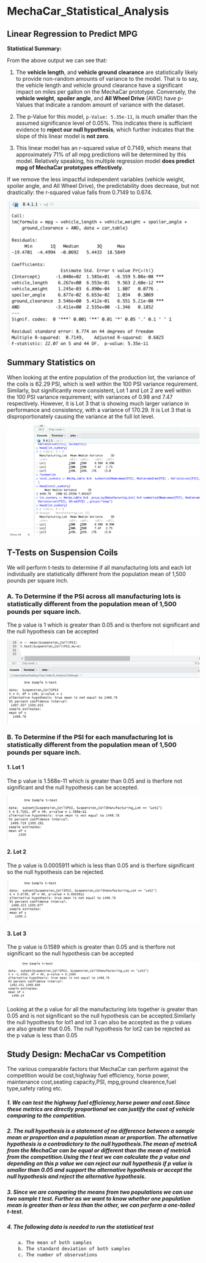# MechaCar_Statistical_Analysis

## Linear Regression to Predict MPG


**Statistical Summary:** 

From the above output we can see that:

1. The **vehicle length**, and **vehicle ground clearance** are statistically likely to provide non-random amounts of variance to the model. That is to say, the vehicle length and vehicle ground clearance have a significant impact on miles per gallon on the MechaCar prototype. Conversely,
the **vehicle weight**, **spoiler angle**, and **All Wheel Drive** (AWD) have p-Values that indicate a random amount of variance with the dataset.  

2. The p-Value for this model, ```p-Value: 5.35e-11```, is much smaller than the assumed significance level of 0.05%. This indicates there is sufficient evidence to **reject our null hypothesis**, which further indcates that the slope of this linear model is **not zero**.


3.  This linear model has an r-squared value of 0.7149, which means that approximately 71% of all mpg predictions will be determined by this model. Relatively speaking, his multiple regression model **does predict mpg of MechaCar prototypes effectively**. 

If we remove the less impactful independent variables (vehicle weight, spoiler angle, and All Wheel Drive), the predictability does decrease, but not drastically: the r-squared value falls from 0.7149 to 0.674.

![](D1.png)




## Summary Statistics on

When looking at the entire population of the production lot, the variance of the coils is 62.29 PSI, which is well within the 100 PSI variance requirement.
Similarly, but significantly more consistent, Lot 1 and Lot 2 are well within the 100 PSI variance requirement; with variances of 0.98 and 7.47 respectively. However, it is Lot 3 that is showing much larger variance in performance and consistency, with a variance of 170.29. It is Lot 3 that is disproportionately causing the variance at the full lot level.

![](D2.png)


## T-Tests on Suspension Coils
We will perform t-tests to determine if all manufacturing lots and each lot individually are statistically different from the population mean of 1,500 pounds per square inch.
### A. To Determine if the PSI across all manufacturing lots is statistically different from the population mean of 1,500 pounds per square inch.
The p value is 1 which is greater than 0.05 and is therfore not significant and the null hypothesis can be accepted

![](https://github.com/Akshaya-Kamble/MechaCar_Statistical_Analysis/blob/main/Reference%20Images/t_test.PNG)

### B. To Determine if the PSI for each manufacturing lot is statistically different from the population mean of 1,500 pounds per square inch.
#### 1. Lot 1
The p value is 1.568e-11 which is greater than 0.05 and is therfore not significant and the null hypothesis can be accepted.

![](https://github.com/Akshaya-Kamble/MechaCar_Statistical_Analysis/blob/main/Reference%20Images/t_test_lot1.PNG)

#### 2. Lot 2
The p value is 0.0005911 which is less than 0.05 and is therfore significant so the null hypothesis can be rejected.

![](https://github.com/Akshaya-Kamble/MechaCar_Statistical_Analysis/blob/main/Reference%20Images/t_test_lot2.PNG)

#### 3. Lot 3
The p value is 0.1589 which is greater than 0.05 and is therfore not significant so the null hypothesis can be accepted

![](https://github.com/Akshaya-Kamble/MechaCar_Statistical_Analysis/blob/main/Reference%20Images/t_test_lot3.PNG)

Looking at the p value for all the manufacturing lots together is greater than 0.05 and is not significant so the null hypothesis can be accepted.Similarly the null hypothesis for lot1 and lot 3 can also be accepted as the p values are also greater that 0.05. The null hypothesis for lot2 can be rejected as the p value is less than 0.05 


## Study Design: MechaCar vs Competition

The various comparable factors that MechaCar can perform against the competition would be cost,highway fuel efficiency, horse power, maintenance cost,seating capacity,PSI, mpg,ground clearence,fuel type,safety rating etc.

##### 1. We can test the highway fuel efficiency,horse power and cost.Since these metrics are directly proportional we can justify the cost of vehicle comparing to the competition.
##### 2. The null hypothesis is a statement of no difference between a sample mean or proportion and a population mean or proportion. The alternative hypothesis is a contradictory to the null hypothesis.The mean of metricA from the MechaCar can be equal or different than the mean of metricA from the competition.Using the t test we can calculate the p value and depending on this p value we can reject our null hypothesis if p value is smaller than 0.05 and support the alternative hypothesis or accept the null hypothesis and reject the alternative hypothesis.
##### 3. Since we are comparing the means from two populations we can use two sample t test. Further as we want to know whether one population mean is greater than or less than the other, we can perform a one-tailed t-test.
##### 4. The following data is needed to run the statistical test
		a. The mean of both samples
		b. The standard deviation of both samples
		c. The number of observations
